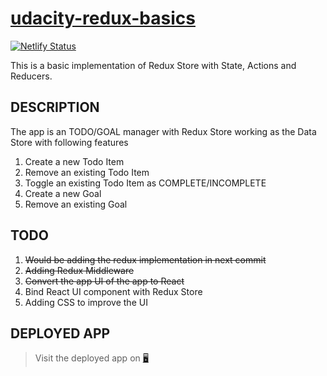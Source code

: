 # [udacity-redux-basics](https://redux-todo-goal.netlify.app/)

[![Netlify Status](https://api.netlify.com/api/v1/badges/c63cc15f-21b5-4818-a1d3-3cf60359b6e9/deploy-status)](https://app.netlify.com/sites/redux-todo-goal/deploys)

This is a basic implementation of Redux Store with State, Actions and Reducers.

## DESCRIPTION

The app is an TODO/GOAL manager with Redux Store working as the Data Store with following features

1. Create a new Todo Item
2. Remove an existing Todo Item
3. Toggle an existing Todo Item as COMPLETE/INCOMPLETE
4. Create a new Goal
5. Remove an existing Goal

## TODO

1.  ~~Would be adding the redux implementation in next commit~~
2.  ~~Adding Redux Middleware~~
3.  ~~Convert the app UI of the app to React~~
4.  Bind React UI component with Redux Store
5.  Adding CSS to improve the UI

## DEPLOYED APP

> Visit the deployed app on [🖥](https://redux-todo-goal.netlify.app/)
